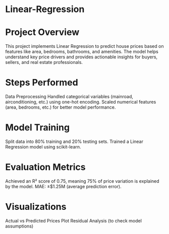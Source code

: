 # Linear-Regression

# Project Overview
This project implements Linear Regression to predict house prices based on features like area, bedrooms, bathrooms, and amenities. The model helps understand key price drivers and provides actionable insights for buyers, sellers, and real estate professionals.

# Steps Performed
Data Preprocessing
Handled categorical variables (mainroad, airconditioning, etc.) using one-hot encoding. Scaled numerical features (area, bedrooms, etc.) for better model performance.

# Model Training
Split data into 80% training and 20% testing sets. Trained a Linear Regression model using scikit-learn.

# Evaluation Metrics
Achieved an R² score of 0.75, meaning 75% of price variation is explained by the model. MAE: ±$1.25M (average prediction error).


# Visualizations
Actual vs Predicted Prices Plot Residual Analysis (to check model assumptions)
